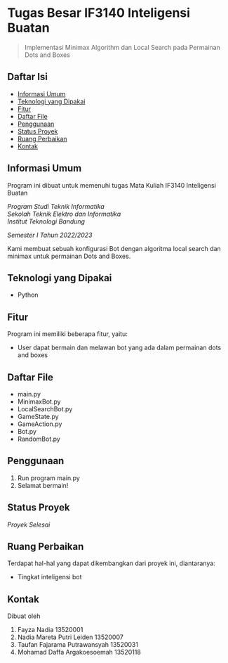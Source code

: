 # Tugas Besar IF3140 Inteligensi Buatan
> Implementasi Minimax Algorithm dan Local Search pada Permainan Dots and Boxes

## Daftar Isi
* [Informasi Umum](#informasi-umum)
* [Teknologi yang Dipakai](#teknologi-yang-dipakai)
* [Fitur](#fitur)
* [Daftar File](#daftar-file)
* [Penggunaan](#penggunaan)
* [Status Proyek](#status-proyek)
* [Ruang Perbaikan](#ruang-perbaikan)
* [Kontak](#kontak)

## Informasi Umum
Program ini dibuat untuk memenuhi tugas Mata Kuliah IF3140 Inteligensi Buatan

*Program Studi Teknik Informatika* <br />
*Sekolah Teknik Elektro dan Informatika* <br />
*Institut Teknologi Bandung* <br />

*Semester I Tahun 2022/2023*

Kami membuat sebuah konfigurasi Bot dengan algoritma local search dan minimax untuk permainan Dots and Boxes.

## Teknologi yang Dipakai
- Python

## Fitur
Program ini memiliki beberapa fitur, yaitu:
- User dapat bermain dan melawan bot yang ada dalam permainan dots and boxes

## Daftar File
- main.py
- MinimaxBot.py
- LocalSearchBot.py
- GameState.py
- GameAction.py
- Bot.py
- RandomBot.py

## Penggunaan
1. Run program main.py
2. Selamat bermain!

## Status Proyek
_Proyek Selesai_

## Ruang Perbaikan
Terdapat hal-hal yang dapat dikembangkan dari proyek ini, diantaranya:
- Tingkat inteligensi bot

## Kontak
Dibuat oleh
1. Fayza Nadia              		13520001
2. Nadia Mareta Putri Leiden		13520007
3. Taufan Fajarama Putrawansyah 13520031
4. Mohamad Daffa Argakoesoemah  13520118

